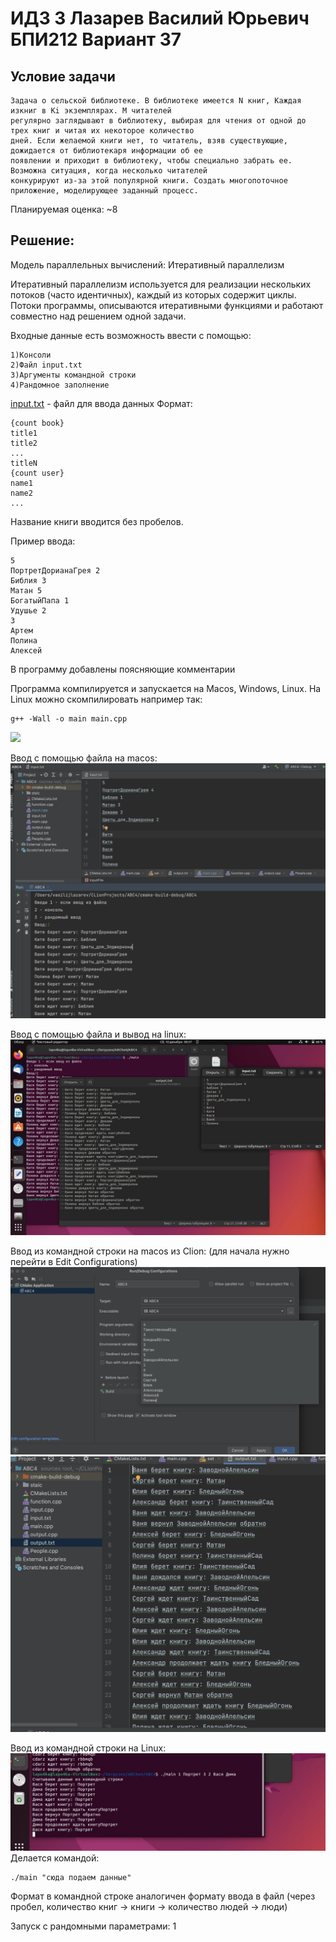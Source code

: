 # ИДЗ 3 Лазарев Василий Юрьевич БПИ212 Вариант 37

## Условие задачи
```
Задача о сельской библиотеке. В библиотеке имеется N книг, Каждая изкниг в Ki экземплярах. M читателей 
регулярно заглядывают в библиотеку, выбирая для чтения от одной до трех книг и читая их некоторое количество 
дней. Если желаемой книги нет, то читатель, взяв существующие, дожидается от библиотекаря информации об ее 
появлении и приходит в библиотеку, чтобы специально забрать ее. Возможна ситуация, когда несколько читателей
конкурируют из-за этой популярной книги. Создать многопоточное приложение, моделирующее заданный процесс.
```
Планируемая оценка: ~8

## Решение:
Модель параллельных вычислений: Итеративный параллелизм

Итеративный параллелизм используется для реализации нескольких
потоков (часто идентичных), каждый из которых содержит циклы. Потоки
программы, описываются итеративными функциями и работают совместно
над решением одной задачи.

Входные данные есть возможность ввести с помощью:
```
1)Консоли
2)Файл input.txt
3)Аргументы командной строки
4)Рандомное заполнение
```
[input.txt](https://github.com/Lapo4kaKek/CSA_IHW4/blob/main/input.txt) - файл для ввода данных
Формат:
```
{count book}
title1
title2
...
titleN
{count user}
name1
name2
...
```
Название книги вводится без пробелов.

Пример ввода:
```
5
ПортретДорианаГрея 2
Библия 3
Матан 5
БогатыйПапа 1
Удушье 2
3
Артем
Полина
Алексей
```

В программу добавлены поясняющие комментарии

Программа компилируется и запускается на Macos, Windows, Linux. На Linux можно скомпилировать например так:
```
g++ -Wall -o main main.cpp
```
![](https://github.com/Lapo4kaKek/CSA_IHW4/blob/main/staic/compil.jpeg)

Ввод с помощью файла на macos:
![](https://github.com/Lapo4kaKek/CSA_IHW4/blob/main/staic/inputFile.png)

Ввод с помощью файла и вывод на linux:
![](https://github.com/Lapo4kaKek/CSA_IHW4/blob/main/staic/first.jpeg)

Ввод из командной строки на macos из Clion: (для начала нужно перейти в Edit Configurations)
![](https://github.com/Lapo4kaKek/CSA_IHW4/blob/main/staic/programArg.png)
![](https://github.com/Lapo4kaKek/CSA_IHW4/blob/main/staic/output.png)

Ввод из командной строки на Linux:
![](https://github.com/Lapo4kaKek/CSA_IHW4/blob/main/staic/third.jpeg)
Делается командой:
```
./main "сюда подаем данные"
```
Формат в командной строке аналогичен формату ввода в файл (через пробел, количество книг -> книги -> количество людей -> люди)

Запуск с рандомными параметрами:
1[](https://github.com/Lapo4kaKek/CSA_IHW4/blob/main/staic/randomIn.png)
